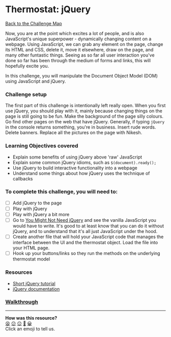 # Thermostat: jQuery

[Back to the Challenge Map](README.md)

Now, you are at the point which excites a lot of people, and is also JavaScript's unique superpower - dynamically changing content on a webpage. Using JavaScript, we can grab any element on the page, change its HTML and CSS, delete it, move it elsewhere, draw on the page, and many other funtastic things. Seeing as so far all user interaction you've done so far has been through the medium of forms and links, this will hopefully excite you.

In this challenge, you will manipulate the Document Object Model (DOM) using JavaScript and jQuery.

### Challenge setup

The first part of this challenge is intentionally left really open. When you first use jQuery, you should play with it, mainly because changing things on the page is still going to be fun. Make the background of the page silly colours. Go find other pages on the web that have jQuery. Generally, if typing `jQuery` in the console returns something, you're in business. Insert rude words. Delete banners. Replace all the pictures on the page with Nikesh.

### Learning Objectives covered

- Explain some benefits of using jQuery above 'raw' JavaScript
- Explain some common jQuery idioms, such as `$(document).ready();`
- Use jQuery to build interactive functionality into a webpage
- Understand some things about how jQuery uses the technique of callbacks

### To complete this challenge, you will need to:
- [ ] Add jQuery to the page
- [ ] Play with jQuery
- [ ] Play with jQuery a bit more
- [ ] Go to [You Might Not Need jQuery](http://youmightnotneedjquery.com/) and see the vanilla JavaScript you would have to write. It's good to at least know that you can do it without jQuery, and to understand that it's all just JavaScript under the hood.
- [ ] Create another file that will hold your JavaScript code that manages the interface between the UI and the thermostat object.  Load the file into your HTML page.
- [ ] Hook up your buttons/links so they run the methods on the underlying thermostat model

### Resources
- [Short jQuery tutorial](http://learn.jquery.com/about-jquery/how-jquery-works/)
- [jQuery documentation](http://api.jquery.com/)

### [Walkthrough](walkthroughs/jquery.md)

<!-- BEGIN GENERATED SECTION DO NOT EDIT -->

---

**How was this resource?**  
[😫](https://airtable.com/shrUJ3t7KLMqVRFKR?prefill_Repository=course&prefill_File=thermostat_es6/jquery.md&prefill_Sentiment=😫) [😕](https://airtable.com/shrUJ3t7KLMqVRFKR?prefill_Repository=course&prefill_File=thermostat_es6/jquery.md&prefill_Sentiment=😕) [😐](https://airtable.com/shrUJ3t7KLMqVRFKR?prefill_Repository=course&prefill_File=thermostat_es6/jquery.md&prefill_Sentiment=😐) [🙂](https://airtable.com/shrUJ3t7KLMqVRFKR?prefill_Repository=course&prefill_File=thermostat_es6/jquery.md&prefill_Sentiment=🙂) [😀](https://airtable.com/shrUJ3t7KLMqVRFKR?prefill_Repository=course&prefill_File=thermostat_es6/jquery.md&prefill_Sentiment=😀)  
Click an emoji to tell us.

<!-- END GENERATED SECTION DO NOT EDIT -->
